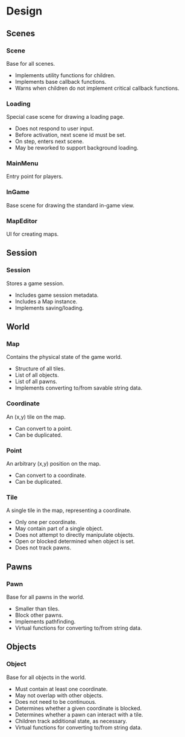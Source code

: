 Design
======

Scenes
------

### Scene

Base for all scenes.

* Implements utility functions for children.
* Implements base callback functions.
* Warns when children do not implement critical callback functions.

### Loading

Special case scene for drawing a loading page.

* Does not respond to user input.
* Before activation, next scene id must be set.
* On step, enters next scene.
* May be reworked to support background loading.

### MainMenu

Entry point for players.

### InGame

Base scene for drawing the standard in-game view.

### MapEditor

UI for creating maps.

Session
-------

### Session

Stores a game session.

* Includes game session metadata.
* Includes a Map instance.
* Implements saving/loading.

World
-----

### Map

Contains the physical state of the game world.

* Structure of all tiles.
* List of all objects.
* List of all pawns.
* Implements converting to/from savable string data.

### Coordinate

An (x,y) tile on the map.

* Can convert to a point.
* Can be duplicated.

### Point

An arbitrary (x,y) position on the map.

* Can convert to a coordinate.
* Can be duplicated.

### Tile

A single tile in the map, representing a coordinate.

* Only one per coordinate.
* May contain part of a single object.
* Does not attempt to directly manipulate objects.
* Open or blocked determined when object is set.
* Does not track pawns.

Pawns
-----

### Pawn

Base for all pawns in the world.

* Smaller than tiles.
* Block other pawns.
* Implements pathfinding.
* Virtual functions for converting to/from string data.

Objects
-------

### Object

Base for all objects in the world.

* Must contain at least one coordinate.
* May not overlap with other objects.
* Does not need to be continuous.
* Determines whether a given coordinate is blocked.
* Determines whether a pawn can interact with a tile.
* Children track additional state, as necessary.
* Virtual functions for converting to/from string data.

